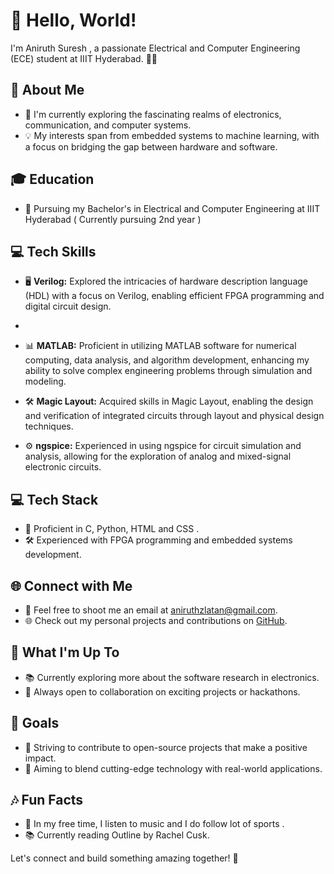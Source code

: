 # 👋 Hello, World!

I'm Aniruth Suresh , a passionate Electrical and Computer Engineering (ECE) student at IIIT Hyderabad. 👨‍💻


## 🚀 About Me

- 🔭 I'm currently exploring the fascinating realms of electronics, communication, and computer systems.
- 💡 My interests span from embedded systems to machine learning, with a focus on bridging the gap between hardware and software.


## 🎓 Education

- 🏫 Pursuing my Bachelor's in Electrical and Computer Engineering at IIIT Hyderabad ( Currently pursuing 2nd year )


## 💻 Tech Skills

- 🖥️ **Verilog:** Explored the intricacies of hardware description language (HDL) with a focus on Verilog, enabling efficient FPGA programming and digital circuit design.
- 
- 📊 **MATLAB:** Proficient in utilizing MATLAB software for numerical computing, data analysis, and algorithm development, enhancing my ability to solve complex engineering problems through simulation and modeling.

- 🛠️ **Magic Layout:** Acquired skills in Magic Layout, enabling the design and verification of integrated circuits through layout and physical design techniques.

- ⚙️ **ngspice:** Experienced in using ngspice for circuit simulation and analysis, allowing for the exploration of analog and mixed-signal electronic circuits.


## 💻 Tech Stack

- 🚀 Proficient in C, Python, HTML and CSS .
- 🛠️ Experienced with FPGA programming and embedded systems development.

## 🌐 Connect with Me

- 📧 Feel free to shoot me an email at [aniruthzlatan@gmail.com](mailto:aniruthzlatan@gmail.com).
- 🌐 Check out my personal projects and contributions on [GitHub]([https://github.com/yourgithub](https://github.com/)).

## 🌟 What I'm Up To

- 📚 Currently exploring more about the software research in electronics.
- 🚧 Always open to collaboration on exciting projects or hackathons.

## 🎯 Goals

- 🌈 Striving to contribute to open-source projects that make a positive impact.
- 🚀 Aiming to blend cutting-edge technology with real-world applications.

## 🎶 Fun Facts

- 🎸 In my free time, I listen to music and I do follow lot of sports .
- 📚 Currently reading Outline by Rachel Cusk.

Let's connect and build something amazing together! 🚀
